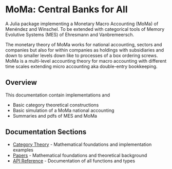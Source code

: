 # MoMa: Central Banks for All

A Julia package implementing a Monetary Macro Accounting (MoMa) of Menéndez and Winschel.
To be extended with categorical tools of Memory Evolutive Systems (MES) of Ehresmann and Vanbremeersch.

The monetary theory of MoMa works for national accounting, sectors and companies
but also for within companies as holdings with subsidiaries
and down to smaller levels down like to processes of a box ordering screws.
MoMa is a multi-level accounting theory for macro accounting with different time scales
extending micro accounting aka double-entry bookkeeping.

## Overview

This documentation contain implementations and

- Basic category theoretical constructions
- Basic simulation of a MoMa national accounting
- Summaries and pdfs of MES and MoMa

## Documentation Sections

- [Category Theory](category_theory.md) - Mathematical foundations and implementation examples
- [Papers](papers.md) - Mathematical foundations and theoretical background
- [API Reference](api.md) - Documentation of all functions and types 
